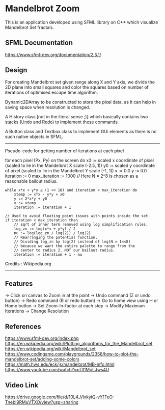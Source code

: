 #  Mandelbrot Zoom

This is an application developed using SFML library
on C++ which visualize Mandelbrot Set fractals.


## SFML Documentation

https://www.sfml-dev.org/documentation/2.5.1/


## Design

For creating Mandelbrot set given range along X and Y axis,
we divide the 2D plane into small squares and color the squares
based on number of iterations of optimised escape time algorithm.

Dynamic2DArray to be constructed to store the pixel data,
as it can help in saving space when resolution is changed.

A History class [not in the literal sense ;)] which basically 
contains two stacks (Undo and Redo) to implement these commands. 

A Button class and Textbox class to implement GUI elements 
as there is no such native objects in SFML.   
________________________________________________________________________________________

Pseudo-code for getting number of iterations at each pixel

for each pixel (Px, Py) on the screen do
    x0 := scaled x coordinate of pixel (scaled to lie in the Mandelbrot X scale (-2.5, 1))
    y0 := scaled y coordinate of pixel (scaled to lie in the Mandelbrot Y scale (-1, 1))
    x := 0.0
    y := 0.0
    iteration := 0
    max_iteration := 1000
    // Here N = 2^8 is chosen as a reasonable bailout radius.

    while x*x + y*y ≤ (1 << 16) and iteration < max_iteration do
        xtemp := x*x - y*y + x0
        y := 2*x*y + y0
        x := xtemp
        iteration := iteration + 1

    // Used to avoid floating point issues with points inside the set.
    if iteration < max_iteration then
        // sqrt of inner term removed using log simplification rules.
        log_zn := log(x*x + y*y) / 2
        nu := log(log_zn / log(2)) / log(2)
        // Rearranging the potential function.
        // Dividing log_zn by log(2) instead of log(N = 1<<8)
        // because we want the entire palette to range from the
        // center to radius 2, NOT our bailout radius.
        iteration := iteration + 1 - nu
    
Credits : Wikipedia.org
________________________________________________________________________________________


## Features

-> Click on canvas to Zoom in at the point 
-> Undo command (Z or undo button)
-> Redo command (R or redo button)
-> Go to home view using H or Home button
-> Set Zoom-In-factor at each step
-> Modify Maximum Iterations 
-> Change Resolution


## References

https://www.sfml-dev.org/index.php
https://en.wikipedia.org/wiki/Plotting_algorithms_for_the_Mandelbrot_set
https://en.wikipedia.org/wiki/Mandelbrot_set
https://www.codingame.com/playgrounds/2358/how-to-plot-the-mandelbrot-set/adding-some-colors
https://math.hws.edu/eck/js/mandelbrot/MB-info.html
https://www.youtube.com/watch?v=T31MoLJws4U


## Video Link

https://drive.google.com/file/d/10L4_VlvkyiQ-vY1TeO-Tnebl9RMuVTXO/view?usp=sharing
